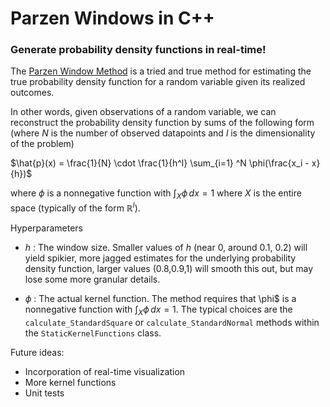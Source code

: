 # Parzen Windows in C++

### Generate probability density functions in real-time!

The [Parzen Window Method](https://projecteuclid.org/journals/annals-of-mathematical-statistics/volume-33/issue-3/On-Estimation-of-a-Probability-Density-Function-and-Mode/10.1214/aoms/1177704472.full) is a tried and true method for estimating the true probability density function for a random variable given its realized outcomes. 

In other words, given observations of a random variable, we can reconstruct the probability density function by sums of the following form (where $N$ is the number of observed datapoints and $l$ is the dimensionality of the problem)

$\hat{p}(x) = \frac{1}{N} \cdot \frac{1}{h^l} \sum_{i=1} ^N \phi(\frac{x_i - x}{h})$

where $\phi$ is a nonnegative function with $\int_X \phi \, dx = 1$ where $X$ is the entire space (typically of the form $\mathbb{R}^l$).

Hyperparameters
- $h$ : The window size. Smaller values of $h$ (near 0, around 0.1, 0.2) will yield spikier, more jagged estimates for the underlying probability density function, larger values (0.8,0.9,1) will smooth this out, but may lose some more granular details.

- $\phi$ : The actual kernel function. The method requires that \phi$ is a nonnegative function with $\int_X \phi \, dx = 1$. The typical choices are the `calculate_StandardSquare` or `calculate_StandardNormal` methods within the `StaticKernelFunctions` class.

Future ideas:
- Incorporation of real-time visualization
- More kernel functions
- Unit tests